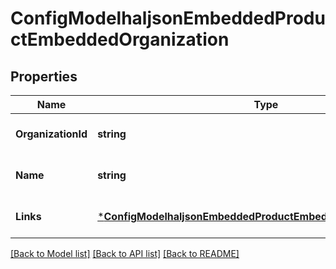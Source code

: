 # ConfigModelhaljsonEmbeddedProductEmbeddedOrganization

## Properties
Name | Type | Description | Notes
------------ | ------------- | ------------- | -------------
**OrganizationId** | **string** |  | [optional] [default to null]
**Name** | **string** |  | [optional] [default to null]
**Links** | [***ConfigModelhaljsonEmbeddedProductEmbeddedOrganizationLinks**](ConfigModelhaljson__embedded_product__embedded_organization__links.md) |  | [optional] [default to null]

[[Back to Model list]](../README.md#documentation-for-models) [[Back to API list]](../README.md#documentation-for-api-endpoints) [[Back to README]](../README.md)

